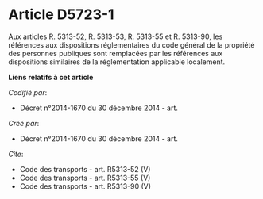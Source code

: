 # Article D5723-1

Aux articles R. 5313-52, R. 5313-53, R. 5313-55 et R. 5313-90, les références aux dispositions réglementaires du code général
de la propriété des personnes publiques sont remplacées par les références aux dispositions similaires de la réglementation
applicable localement.

**Liens relatifs à cet article**

_Codifié par_:

  - Décret n°2014-1670 du 30 décembre 2014 - art.

_Créé par_:

  - Décret n°2014-1670 du 30 décembre 2014 - art.

_Cite_:

  - Code des transports - art. R5313-52 (V)
  - Code des transports - art. R5313-55 (V)
  - Code des transports - art. R5313-90 (V)
